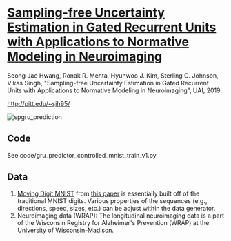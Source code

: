 # [Sampling-free Uncertainty Estimation in Gated Recurrent Units with Applications to Normative Modeling in Neuroimaging](http://pitt.edu/~sjh95/publication/uai2019_sjh.pdf)

Seong Jae Hwang, Ronak R. Mehta, Hyunwoo J. Kim, Sterling C. Johnson, Vikas Singh, "Sampling-free Uncertainty Estimation in Gated Recurrent Units with Applications to Normative Modeling in Neuroimaging", UAI, 2019.

http://pitt.edu/~sjh95/


![spgru_prediction](https://user-images.githubusercontent.com/18518338/120381851-f9928200-c2f0-11eb-8aad-a3ded622dc2b.png)



## Code
See code/gru_predictor_controlled_mnist_train_v1.py

## Data
1. [Moving Digit MNIST](http://www.cs.toronto.edu/~nitish/unsupervised_video/) from [this paper](http://www.cs.toronto.edu/~nitish/unsup_video.pdf) is essentially built off of the traditional MNIST digits. Various properties of the sequences (e.g., directions, speed, sizes, etc.) can be adjust within the data generator.
3. Neuroimaging data (WRAP): The longitudinal neuroimaging data is a part of the Wisconsin Registry for Alzheimer's Prevention (WRAP) at the University of Wisconsin-Madison.

